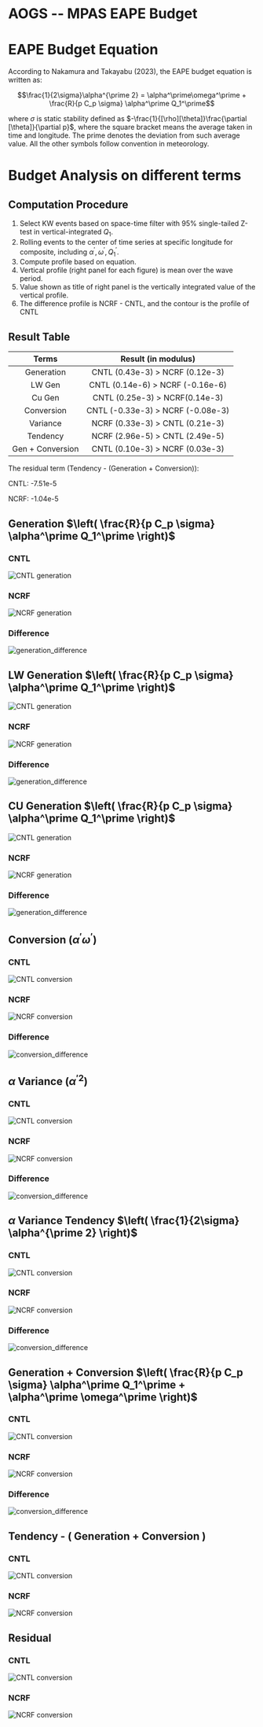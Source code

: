 # AOGS -- MPAS EAPE Budget 

# EAPE Budget Equation
According to Nakamura and Takayabu (2023), the EAPE budget equation is written as:

$$\frac{1}{2\sigma}\alpha^{\prime 2} = \alpha^\prime\omega^\prime + \frac{R}{p C_p \sigma} \alpha^\prime Q_1^\prime$$

where $\sigma$ is static stability defined as 
$-\frac{1}{[\rho][\theta]}\frac{\partial [\theta]}{\partial p}$, where the square bracket means the average taken in time and longitude. The prime denotes the deviation from such average value. All the other symbols follow convention in meteorology.

# Budget Analysis on different terms
## Computation Procedure
1. Select KW events based on space-time filter with 95\% single-tailed Z-test in vertical-integrated $Q_1$.
2. Rolling events to the center of time series at specific longitude for composite, including $\alpha^\prime, \omega^\prime, Q_1^\prime$.
3. Compute profile based on equation.
4. Vertical profile (right panel for each figure) is mean over the wave period.
5. Value shown as title of right panel is the vertically integrated value of the vertical profile.
6. The difference profile is NCRF - CNTL, and the contour is the profile of CNTL

## Result Table
|Terms|Result (in modulus)|
|:---:|:---:|
|Generation| CNTL (0.43e-3) > NCRF (0.12e-3) |
|LW Gen| CNTL (0.14e-6) > NCRF (-0.16e-6) |
|Cu Gen| CNTL (0.25e-3) > NCRF(0.14e-3) |
|Conversion| CNTL (-0.33e-3) > NCRF (-0.08e-3) |
|Variance| NCRF (0.33e-3) > CNTL (0.21e-3) |
|Tendency| NCRF (2.96e-5) > CNTL (2.49e-5) |
|Gen + Conversion| CNTL (0.10e-3) > NCRF (0.03e-3) |

The residual term (Tendency - (Generation + Conversion)):

CNTL: -7.51e-5

NCRF: -1.04e-5

## Generation $\left( \frac{R}{p C_p \sigma} \alpha^\prime Q_1^\prime \right)$
### CNTL
![CNTL generation](https://github.com/JosephKan828/MPAS_ANA/blob/main/Figure/EAPE/Generation/CNTL.png)

### NCRF
![NCRF generation](https://github.com/JosephKan828/MPAS_ANA/blob/main/Figure/EAPE/Generation/NCRF.png)

### Difference
![generation_difference](https://github.com/JosephKan828/MPAS_ANA/blob/main/Figure/EAPE/Generation/diff.png)

## LW Generation $\left( \frac{R}{p C_p \sigma} \alpha^\prime Q_1^\prime \right)$
![CNTL generation](https://github.com/JosephKan828/MPAS_ANA/blob/main/Figure/EAPE/LW_Generation/CNTL.png)

### NCRF
![NCRF generation](https://github.com/JosephKan828/MPAS_ANA/blob/main/Figure/EAPE/LW_Generation/NCRF.png)

### Difference
![generation_difference](https://github.com/JosephKan828/MPAS_ANA/blob/main/Figure/EAPE/LW_Generation/diff.png)

## CU Generation $\left( \frac{R}{p C_p \sigma} \alpha^\prime Q_1^\prime \right)$
![CNTL generation](https://github.com/JosephKan828/MPAS_ANA/blob/main/Figure/EAPE/Qc_Generation/CNTL.png)

### NCRF
![NCRF generation](https://github.com/JosephKan828/MPAS_ANA/blob/main/Figure/EAPE/Qc_Generation/NCRF.png)

### Difference
![generation_difference](https://github.com/JosephKan828/MPAS_ANA/blob/main/Figure/EAPE/Qc_Generation/diff.png)

## Conversion $\left( \alpha^\prime \omega^\prime \right)$
### CNTL
![CNTL conversion](https://github.com/JosephKan828/MPAS_ANA/blob/main/Figure/EAPE/Conversion/CNTL.png)

### NCRF
![NCRF conversion](https://github.com/JosephKan828/MPAS_ANA/blob/main/Figure/EAPE/Conversion/NCRF.png)

### Difference
![conversion_difference](https://github.com/JosephKan828/MPAS_ANA/blob/main/Figure/EAPE/Conversion/diff.png)

## $\alpha$ Variance $\left( \alpha^{\prime 2} \right)$
### CNTL
![CNTL conversion](https://github.com/JosephKan828/MPAS_ANA/blob/main/Figure/EAPE/Variance/CNTL.png)

### NCRF
![NCRF conversion](https://github.com/JosephKan828/MPAS_ANA/blob/main/Figure/EAPE/Variance/NCRF.png)

### Difference
![conversion_difference](https://github.com/JosephKan828/MPAS_ANA/blob/main/Figure/EAPE/Variance/diff.png)

## $\alpha$ Variance Tendency $\left( \frac{1}{2\sigma} \alpha^{\prime 2} \right)$
### CNTL
![CNTL conversion](https://github.com/JosephKan828/MPAS_ANA/blob/main/Figure/EAPE/Tendency/CNTL.png)

### NCRF
![NCRF conversion](https://github.com/JosephKan828/MPAS_ANA/blob/main/Figure/EAPE/Tendency/NCRF.png)

### Difference
![conversion_difference](https://github.com/JosephKan828/MPAS_ANA/blob/main/Figure/EAPE/Tendency/diff.png)

## Generation + Conversion $\left( \frac{R}{p C_p \sigma} \alpha^\prime Q_1^\prime + \alpha^\prime \omega^\prime  \right)$
### CNTL
![CNTL conversion](https://github.com/JosephKan828/MPAS_ANA/blob/main/Figure/EAPE/Gen+Conv/CNTL.png)

### NCRF
![NCRF conversion](https://github.com/JosephKan828/MPAS_ANA/blob/main/Figure/EAPE/Gen+Conv/NCRF.png)

### Difference
![conversion_difference](https://github.com/JosephKan828/MPAS_ANA/blob/main/Figure/EAPE/Gen+Conv/diff.png)
## Tendency - ( Generation + Conversion )
### CNTL
![CNTL conversion](https://github.com/JosephKan828/MPAS_ANA/blob/main/Figure/EAPE/CNTL_compare.png)

### NCRF
![NCRF conversion](https://github.com/JosephKan828/MPAS_ANA/blob/main/Figure/EAPE/NCRF_compare.png)
## Residual
### CNTL
![CNTL conversion](https://github.com/JosephKan828/MPAS_ANA/blob/main/Figure/EAPE/Residual/CNTL.png)

### NCRF
![NCRF conversion](https://github.com/JosephKan828/MPAS_ANA/blob/main/Figure/EAPE/Residual/NCRF.png)


